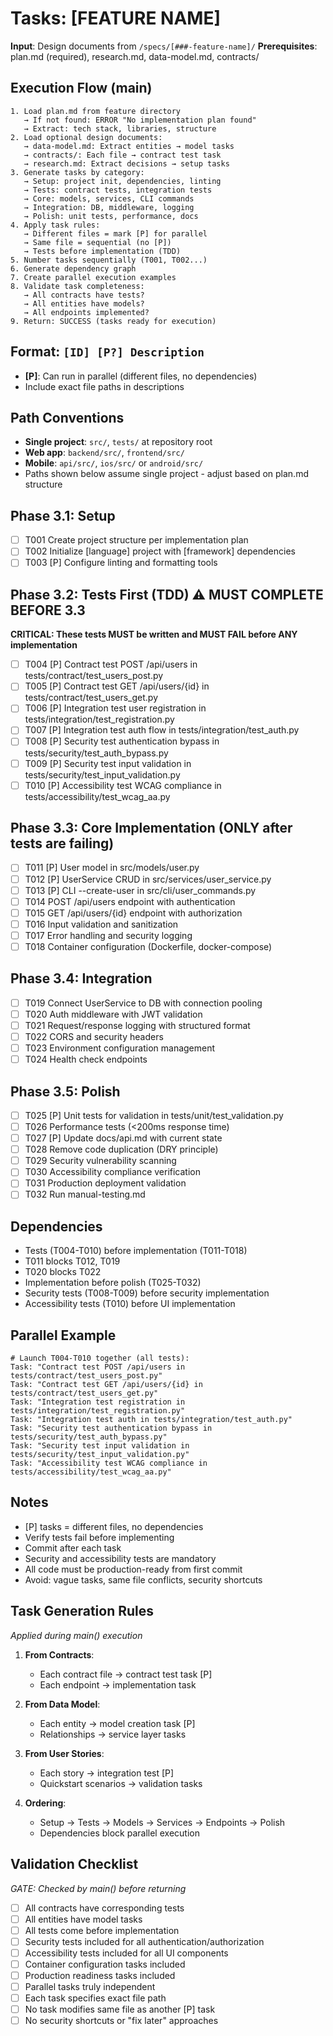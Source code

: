 # Tasks: [FEATURE NAME]

**Input**: Design documents from `/specs/[###-feature-name]/`
**Prerequisites**: plan.md (required), research.md, data-model.md, contracts/

## Execution Flow (main)
```
1. Load plan.md from feature directory
   → If not found: ERROR "No implementation plan found"
   → Extract: tech stack, libraries, structure
2. Load optional design documents:
   → data-model.md: Extract entities → model tasks
   → contracts/: Each file → contract test task
   → research.md: Extract decisions → setup tasks
3. Generate tasks by category:
   → Setup: project init, dependencies, linting
   → Tests: contract tests, integration tests
   → Core: models, services, CLI commands
   → Integration: DB, middleware, logging
   → Polish: unit tests, performance, docs
4. Apply task rules:
   → Different files = mark [P] for parallel
   → Same file = sequential (no [P])
   → Tests before implementation (TDD)
5. Number tasks sequentially (T001, T002...)
6. Generate dependency graph
7. Create parallel execution examples
8. Validate task completeness:
   → All contracts have tests?
   → All entities have models?
   → All endpoints implemented?
9. Return: SUCCESS (tasks ready for execution)
```

## Format: `[ID] [P?] Description`
- **[P]**: Can run in parallel (different files, no dependencies)
- Include exact file paths in descriptions

## Path Conventions
- **Single project**: `src/`, `tests/` at repository root
- **Web app**: `backend/src/`, `frontend/src/`
- **Mobile**: `api/src/`, `ios/src/` or `android/src/`
- Paths shown below assume single project - adjust based on plan.md structure

## Phase 3.1: Setup
- [ ] T001 Create project structure per implementation plan
- [ ] T002 Initialize [language] project with [framework] dependencies
- [ ] T003 [P] Configure linting and formatting tools

## Phase 3.2: Tests First (TDD) ⚠️ MUST COMPLETE BEFORE 3.3
**CRITICAL: These tests MUST be written and MUST FAIL before ANY implementation**
- [ ] T004 [P] Contract test POST /api/users in tests/contract/test_users_post.py
- [ ] T005 [P] Contract test GET /api/users/{id} in tests/contract/test_users_get.py
- [ ] T006 [P] Integration test user registration in tests/integration/test_registration.py
- [ ] T007 [P] Integration test auth flow in tests/integration/test_auth.py
- [ ] T008 [P] Security test authentication bypass in tests/security/test_auth_bypass.py
- [ ] T009 [P] Security test input validation in tests/security/test_input_validation.py
- [ ] T010 [P] Accessibility test WCAG compliance in tests/accessibility/test_wcag_aa.py

## Phase 3.3: Core Implementation (ONLY after tests are failing)
- [ ] T011 [P] User model in src/models/user.py
- [ ] T012 [P] UserService CRUD in src/services/user_service.py
- [ ] T013 [P] CLI --create-user in src/cli/user_commands.py
- [ ] T014 POST /api/users endpoint with authentication
- [ ] T015 GET /api/users/{id} endpoint with authorization
- [ ] T016 Input validation and sanitization
- [ ] T017 Error handling and security logging
- [ ] T018 Container configuration (Dockerfile, docker-compose)

## Phase 3.4: Integration
- [ ] T019 Connect UserService to DB with connection pooling
- [ ] T020 Auth middleware with JWT validation
- [ ] T021 Request/response logging with structured format
- [ ] T022 CORS and security headers
- [ ] T023 Environment configuration management
- [ ] T024 Health check endpoints

## Phase 3.5: Polish
- [ ] T025 [P] Unit tests for validation in tests/unit/test_validation.py
- [ ] T026 Performance tests (<200ms response time)
- [ ] T027 [P] Update docs/api.md with current state
- [ ] T028 Remove code duplication (DRY principle)
- [ ] T029 Security vulnerability scanning
- [ ] T030 Accessibility compliance verification
- [ ] T031 Production deployment validation
- [ ] T032 Run manual-testing.md

## Dependencies
- Tests (T004-T010) before implementation (T011-T018)
- T011 blocks T012, T019
- T020 blocks T022
- Implementation before polish (T025-T032)
- Security tests (T008-T009) before security implementation
- Accessibility tests (T010) before UI implementation

## Parallel Example
```
# Launch T004-T010 together (all tests):
Task: "Contract test POST /api/users in tests/contract/test_users_post.py"
Task: "Contract test GET /api/users/{id} in tests/contract/test_users_get.py"
Task: "Integration test registration in tests/integration/test_registration.py"
Task: "Integration test auth in tests/integration/test_auth.py"
Task: "Security test authentication bypass in tests/security/test_auth_bypass.py"
Task: "Security test input validation in tests/security/test_input_validation.py"
Task: "Accessibility test WCAG compliance in tests/accessibility/test_wcag_aa.py"
```

## Notes
- [P] tasks = different files, no dependencies
- Verify tests fail before implementing
- Commit after each task
- Security and accessibility tests are mandatory
- All code must be production-ready from first commit
- Avoid: vague tasks, same file conflicts, security shortcuts

## Task Generation Rules
*Applied during main() execution*

1. **From Contracts**:
   - Each contract file → contract test task [P]
   - Each endpoint → implementation task
   
2. **From Data Model**:
   - Each entity → model creation task [P]
   - Relationships → service layer tasks
   
3. **From User Stories**:
   - Each story → integration test [P]
   - Quickstart scenarios → validation tasks

4. **Ordering**:
   - Setup → Tests → Models → Services → Endpoints → Polish
   - Dependencies block parallel execution

## Validation Checklist
*GATE: Checked by main() before returning*

- [ ] All contracts have corresponding tests
- [ ] All entities have model tasks
- [ ] All tests come before implementation
- [ ] Security tests included for all authentication/authorization
- [ ] Accessibility tests included for all UI components
- [ ] Container configuration tasks included
- [ ] Production readiness tasks included
- [ ] Parallel tasks truly independent
- [ ] Each task specifies exact file path
- [ ] No task modifies same file as another [P] task
- [ ] No security shortcuts or "fix later" approaches